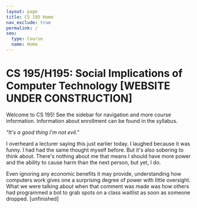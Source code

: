 ```yaml
---
layout: page
title: CS 195 Home
nav_exclude: true
permalink: /
seo:
  type: Course
  name: Home
---
```


# CS 195/H195: Social Implications of Computer Technology [WEBSITE UNDER CONSTRUCTION]

Welcome to CS 195! See the sidebar for navigation and more course information. Information about enrollment can be found in the syllabus. 

<i>"It's a good thing I'm not evil."</i>

I overheard a lecturer saying this just earlier today. I laughed because it was funny. I had had the same thought myself before. But it's also sobering to think about. There's nothing about me that means I should have more power and the ability to cause harm than the next person, but yet, I do. 

Even ignoring any economic benefits it may provide, understanding how computers work gives one a surprising degree of power with little oversight. What we were talking about when that comment was made was how others had programmed a bot to grab spots on a class waitlist as soon as someone dropped. [unfinished]